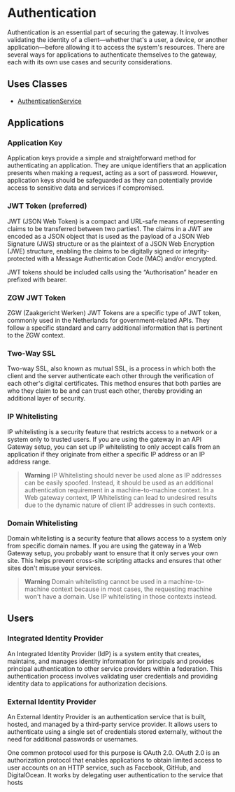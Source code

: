 # Authentication

Authentication is an essential part of securing the gateway. It involves validating the identity of a client—whether that's a user, a device, or another application—before allowing it to access the system's resources. There are several ways for applications to authenticate themselves to the gateway, each with its own use cases and security considerations.

## Uses Classes

*   [AuthenticationService](./classes/Service/AuthenticationService.md)

## Applications

### Application Key

Application keys provide a simple and straightforward method for authenticating an application. They are unique identifiers that an application presents when making a request, acting as a sort of password. However, application keys should be safeguarded as they can potentially provide access to sensitive data and services if compromised.

### JWT Token (preferred)

JWT (JSON Web Token) is a compact and URL-safe means of representing claims to be transferred between two parties​1​. The claims in a JWT are encoded as a JSON object that is used as the payload of a JSON Web Signature (JWS) structure or as the plaintext of a JSON Web Encryption (JWE) structure, enabling the claims to be digitally signed or integrity-protected with a Message Authentication Code (MAC) and/or encrypted.

JWT tokens should be included calls using the “Authorisation” header en prefixed with bearer.

### ZGW JWT Token

ZGW (Zaakgericht Werken) JWT Tokens are a specific type of JWT token, commonly used in the Netherlands for government-related APIs. They follow a specific standard and carry additional information that is pertinent to the ZGW context.

### Two-Way SSL

Two-way SSL, also known as mutual SSL, is a process in which both the client and the server authenticate each other through the verification of each other's digital certificates. This method ensures that both parties are who they claim to be and can trust each other, thereby providing an additional layer of security.

### IP Whitelisting

IP whitelisting is a security feature that restricts access to a network or a system only to trusted users. If you are using the gateway in an API Gateway setup, you can set up IP whitelisting to only accept calls from an application if they originate from either a specific IP address or an IP address range.

> **Warning**
> IP Whitelisting should never be used alone as IP addresses can be easily spoofed. Instead, it should be used as an additional authentication requirement in a machine-to-machine context. In a Web gateway context, IP Whitelisting can lead to undesired results due to the dynamic nature of client IP addresses in such contexts.

### Domain Whitelisting

Domain whitelisting is a security feature that allows access to a system only from specific domain names. If you are using the gateway in a Web Gateway setup, you probably want to ensure that it only serves your own site. This helps prevent cross-site scripting attacks and ensures that other sites don't misuse your services.

> **Warning**
> Domain whitelisting cannot be used in a machine-to-machine context because in most cases, the requesting machine won't have a domain. Use IP whitelisting in those contexts instead.

## Users

### Integrated Identity Provider

An Integrated Identity Provider (IdP) is a system entity that creates, maintains, and manages identity information for principals and provides principal authentication to other service providers within a federation. This authentication process involves validating user credentials and providing identity data to applications for authorization decisions.

### External Identity Provider

An External Identity Provider is an authentication service that is built, hosted, and managed by a third-party service provider. It allows users to authenticate using a single set of credentials stored externally, without the need for additional passwords or usernames.

One common protocol used for this purpose is OAuth 2.0. OAuth 2.0 is an authorization protocol that enables applications to obtain limited access to user accounts on an HTTP service, such as Facebook, GitHub, and DigitalOcean. It works by delegating user authentication to the service that hosts
